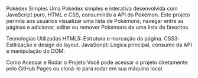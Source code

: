 Pokédex Simples
Uma Pokédex simples e interativa desenvolvida com JavaScript puro, HTML e CSS, consumindo a API do Pokémon. Este projeto permite aos usuários visualizar uma lista de Pokémons, navegar entre as páginas e adicionar, editar ou remover Pokémons de uma lista de favoritos.

Tecnologias Utilizadas
HTML5: Estrutura e marcação da página.
CSS3: Estilização e design do layout.
JavaScript: Lógica principal, consumo da API e manipulação do DOM.


Como Acessar e Rodar o Projeto
Você pode acessar o projeto diretamente pelo GitHub Pages ou cloná-lo para rodar em sua máquina local.